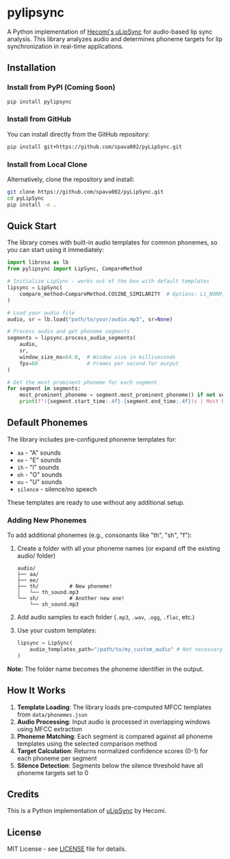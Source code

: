 # pylipsync

A Python implementation of [Hecomi's uLipSync](https://github.com/hecomi/uLipSync) for audio-based lip sync analysis. This library analyzes audio and determines phoneme targets for lip synchronization in real-time applications.

## Installation

### Install from PyPI (Coming Soon)

```bash
pip install pylipsync
```

### Install from GitHub

You can install directly from the GitHub repository:

```bash
pip install git+https://github.com/spava002/pyLipSync.git
```

### Install from Local Clone

Alternatively, clone the repository and install:

```bash
git clone https://github.com/spava002/pyLipSync.git
cd pyLipSync
pip install -e .
```

## Quick Start

The library comes with built-in audio templates for common phonemes, so you can start using it immediately:

```python
import librosa as lb
from pylipsync import LipSync, CompareMethod

# Initialize LipSync - works out of the box with default templates
lipsync = LipSync(
    compare_method=CompareMethod.COSINE_SIMILARITY  # Options: L1_NORM, L2_NORM, COSINE_SIMILARITY
)

# Load your audio file
audio, sr = lb.load("path/to/your/audio.mp3", sr=None)

# Process audio and get phoneme segments
segments = lipsync.process_audio_segments(
    audio,
    sr,
    window_size_ms=64.0,  # Window size in milliseconds
    fps=60                # Frames per second for output
)

# Get the most prominent phoneme for each segment
for segment in segments:
    most_prominent_phoneme = segment.most_prominent_phoneme() if not segment.is_silence() else None
    print(f"({segment.start_time:.4f}-{segment.end_time:.4f})s | Most Prominent Phoneme: {most_prominent_phoneme}")
```

## Default Phonemes

The library includes pre-configured phoneme templates for:
- `aa` - "A" sounds
- `ee` - "E" sounds
- `ih` - "I" sounds
- `oh` - "O" sounds
- `ou` - "U" sounds
- `silence` - silence/no speech

These templates are ready to use without any additional setup.

### Adding New Phonemes

To add additional phonemes (e.g., consonants like "th", "sh", "f"):

1. Create a folder with all your phoneme names (or expand off the existing audio/ folder)
   ```
   audio/
   ├── aa/
   ├── ee/
   ├── th/          # New phoneme!
   │   └── th_sound.mp3
   └── sh/          # Another new one!
       └── sh_sound.mp3
   ```

2. Add audio samples to each folder (`.mp3`, `.wav`, `.ogg`, `.flac`, etc.)

3. Use your custom templates:
   ```python
   lipsync = LipSync(
       audio_templates_path="/path/to/my_custom_audio" # Not necessary if expanding within the audio/ folder
   )
   ```

**Note:** The folder name becomes the phoneme identifier in the output.

## How It Works

1. **Template Loading**: The library loads pre-computed MFCC templates from `data/phonemes.json`
2. **Audio Processing**: Input audio is processed in overlapping windows using MFCC extraction
3. **Phoneme Matching**: Each segment is compared against all phoneme templates using the selected comparison method
4. **Target Calculation**: Returns normalized confidence scores (0-1) for each phoneme per segment
5. **Silence Detection**: Segments below the silence threshold have all phoneme targets set to 0

## Credits

This is a Python implementation of [uLipSync](https://github.com/hecomi/uLipSync) by Hecomi.

## License

MIT License - see [LICENSE](LICENSE) file for details.